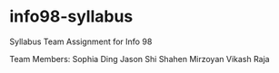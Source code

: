 # info98-syllabus
Syllabus Team Assignment for Info 98 

Team Members:
Sophia Ding
Jason Shi
Shahen Mirzoyan
Vikash Raja
